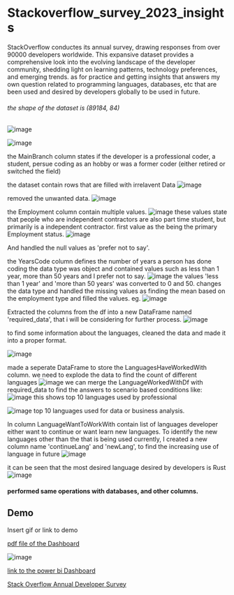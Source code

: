 
# Stackoverflow_survey_2023_insights


StackOverflow conductes its annual survey, drawing responses from over 90000 developers worldwide. This expansive dataset provides a comprehensive look into the evolving landscape of the developer community, shedding light on learning patterns, technology preferences, and emerging trends.
as for practice and getting insights that answers my own question related to programming languages, databases, etc that are been used and desired by developers globally to be used in future.

###### the shape of the dataset is (89184, 84)
![image](https://github.com/nmrata0612/Stackoverflow_survey_2023_insights/assets/143874811/9918ec23-efb1-4ae0-bf08-5408313e21f2)



![image](https://github.com/nmrata0612/Stackoverflow_survey_2023_insights/assets/143874811/319c547b-63dc-4029-8a48-3a28878bf35c)

the MainBranch column states if the developer is a professional coder, a student, persue coding as an hobby or was a former coder (either retired or switched the field)

the dataset contain rows that are filled with irrelavent Data
![image](https://github.com/nmrata0612/Stackoverflow_survey_2023_insights/assets/143874811/b3b636a3-61f9-4187-9b52-4c9a8317ed36)

removed the unwanted data.
![image](https://github.com/nmrata0612/Stackoverflow_survey_2023_insights/assets/143874811/8a925037-4569-48a0-8ebc-49f1f7c5ca5c)


the Employment column contain multiple values.
![image](https://github.com/nmrata0612/Stackoverflow_survey_2023_insights/assets/143874811/522324c8-5807-4f98-ad39-a1d08107bc45)
these values state that people who are independent contractors are also part time student, but primarily is a independent contractor.
first value as the being the primary Employment status.
![image](https://github.com/nmrata0612/Stackoverflow_survey_2023_insights/assets/143874811/ccf458bf-d05c-4edb-91ec-fa29c6b5066d)

And handled the null values as 'prefer not to say'.

the YearsCode column defines the number of years a person has done coding
the data type was object and contained values such as less than 1 year, more than 50 years and I prefer not to say.
![image](https://github.com/nmrata0612/Stackoverflow_survey_2023_insights/assets/143874811/3cf88967-fed3-4b2d-b6f7-8041390e3be8)
the values 'less than 1 year' and 'more than 50 years' was converted to 0 and 50.
changes the data type and handled the missing values as finding the mean based on the employment type and filled the values.
eg. ![image](https://github.com/nmrata0612/Stackoverflow_survey_2023_insights/assets/143874811/c824287f-2ee9-428c-afd7-7f07283f3dfb)

Extracted the columns from the df into a new DataFrame named 'required_data', that i will be considering for further process.
![image](https://github.com/nmrata0612/Stackoverflow_survey_2023_insights/assets/143874811/1f34c338-0826-4d38-a811-64ac7717eb06)


to find some information about the languages, cleaned the data and made it into a proper format.

![image](https://github.com/nmrata0612/Stackoverflow_survey_2023_insights/assets/143874811/60c8d0b6-e2d5-45b3-9577-a0a0251bafa0)

made a seperate DataFrame to store the LanguagesHaveWorkedWith column.
we need to explode the data to find the count of different languages 
![image](https://github.com/nmrata0612/Stackoverflow_survey_2023_insights/assets/143874811/2f3561a5-ef29-4fea-91be-31a09cbe9ba9)
we can merge the LanguageWorkedWithDf with required_data to find the answers to scenario based conditions like:
![image](https://github.com/nmrata0612/Stackoverflow_survey_2023_insights/assets/143874811/6c863006-e8db-4c4c-a247-fe05b44e35e0)
this shows top 10 languages used by professional

![image](https://github.com/nmrata0612/Stackoverflow_survey_2023_insights/assets/143874811/d14bdfcc-b48a-4af2-8ffa-11c55a0e5d05)
top 10 languages used for data or business analysis.

In column LanguageWantToWorkWith contain list of languages developer either want to continue or want learn new languages.
To identify the new languages other than the that is being used currently, I created a new column name 'continueLang' and 'newLang', to find the increasing use of language in future
![image](https://github.com/nmrata0612/Stackoverflow_survey_2023_insights/assets/143874811/75892641-4a21-471c-8876-64a038267cd9)

it can be seen that the most desired language desired by developers is Rust
![image](https://github.com/nmrata0612/Stackoverflow_survey_2023_insights/assets/143874811/b173f551-c5b1-4fdd-8aa8-cefc6a8ccc81)

#### performed same operations with databases, and other columns.
## Demo

Insert gif or link to demo

[pdf file of the Dashboard](https://github.com/nmrata0612/Stackoverflow_survey_2023_insights/blob/main/Dashboard.pdf)

![image](https://github.com/nmrata0612/Stackoverflow_survey_2023_insights/assets/143874811/bede798b-39b3-4cdb-9955-25aa7b00e3e1)

[link to the power bi Dashboard](https://github.com/nmrata0612/Stackoverflow_survey_2023_insights/blob/main/Dashboard.pbix)

[Stack Overflow Annual Developer Survey](https://insights.stackoverflow.com/survey)
